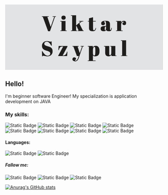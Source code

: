 ![Header](https://github.com/viktarSZ/viktarSZ/blob/main/assets/LogoSZ.png)

## Hello!
I'm beginner software Engineer!
My specialization is application 
development on JAVA

### My skills:
![Static Badge](https://img.shields.io/badge/Java%20core-#AFEEEE?style=for-the-badge)
![Static Badge](https://img.shields.io/badge/Spring%20Framework-#AFEEEE?style=for-the-badge&logo=spring&logoColor=green)
![Static Badge](https://img.shields.io/badge/Spring%20REST%20api-#AFEEEE?style=for-the-badge&logo=spring&logoColor=green)
![Static Badge](https://img.shields.io/badge/PostgreSQL-#AFEEEE?style=for-the-badge&logo=postgreSQL&logoColor=blue)
![Static Badge](https://img.shields.io/badge/Gradle%20%26%20Maven-#AFEEEE?style=for-the-badge)
![Static Badge](https://img.shields.io/badge/JUnit%20%26%20Mockito-#AFEEEE?style=for-the-badge)
![Static Badge](https://img.shields.io/badge/Integration%20tests%20%26%20Docker-#AFEEEE?style=for-the-badge)
![Static Badge](https://img.shields.io/badge/HTML%20%26%20Thymeleaf-#AFEEEE?style=for-the-badge)

#### Languages:
![Static Badge](https://img.shields.io/badge/English--A2-#AFEEEE?style=for-the-badge&logo=%236DB33F)
![Static Badge](https://img.shields.io/badge/Polish--A2-#AFEEEE?style=for-the-badge&logo=%236DB33F)

##### Fallow me:
![Static Badge](https://img.shields.io/badge/Telegram-#AFEEEE?style=for-the-badge&logo=telegram&logoColor=blue)
![Static Badge](https://img.shields.io/badge/LinkedIn-#AFEEEE?style=for-the-badge&logo=linkedIn&logoColor=blue)
![Static Badge](https://img.shields.io/badge/Viber-#AFEEEE?style=for-the-badge&logo=viber&logoColor=blue)

[![Anurag's GitHub stats](https://github-readme-stats.vercel.app/api?username=viktarSZ&theme=catppuccin_latte&show_icons=true)](https://github.com/anuraghazra/github-readme-stats)


